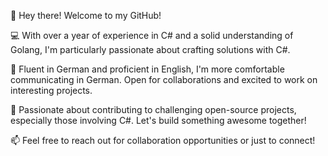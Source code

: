 👋 Hey there! Welcome to my GitHub!

💻 With over a year of experience in C# and a solid understanding of Golang, I'm particularly passionate about crafting solutions with C#.

🌱 Fluent in German and proficient in English, I'm more comfortable communicating in German. Open for collaborations and excited to work on interesting projects.

🚀 Passionate about contributing to challenging open-source projects, especially those involving C#. Let's build something awesome together!

📫 Feel free to reach out for collaboration opportunities or just to connect!
